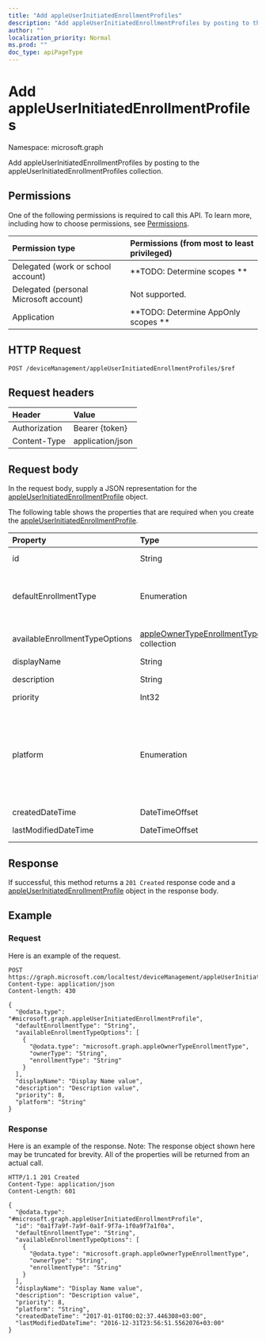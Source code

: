 ```yaml
---
title: "Add appleUserInitiatedEnrollmentProfiles"
description: "Add appleUserInitiatedEnrollmentProfiles by posting to the appleUserInitiatedEnrollmentProfiles collection."
author: ""
localization_priority: Normal
ms.prod: ""
doc_type: apiPageType
---
```


# Add appleUserInitiatedEnrollmentProfiles

Namespace: microsoft.graph

Add appleUserInitiatedEnrollmentProfiles by posting to the appleUserInitiatedEnrollmentProfiles collection.

## Permissions
One of the following permissions is required to call this API. To learn more, including how to choose permissions, see [Permissions](/concepts/permissions-reference.md).

|Permission type|Permissions (from most to least privileged)|
|:---|:---|
|Delegated (work or school account)|**TODO: Determine scopes **|
|Delegated (personal Microsoft account)|Not supported.|
|Application|**TODO: Determine AppOnly scopes **|

## HTTP Request
<!-- {
  "blockType": "ignored"
}
-->
``` http
POST /deviceManagement/appleUserInitiatedEnrollmentProfiles/$ref
```

## Request headers
|Header|Value|
|:---|:---|
|Authorization|Bearer {token}|
|Content-Type|application/json|

## Request body
In the request body, supply a JSON representation for the [appleUserInitiatedEnrollmentProfile](../resources/appleuserinitiatedenrollmentprofile.md) object.

The following table shows the properties that are required when you create the [appleUserInitiatedEnrollmentProfile](../resources/appleuserinitiatedenrollmentprofile.md).

|Property|Type|Description|
|:---|:---|:---|
|id|String| Inherited from [entity](../resources/entity.md)|
|defaultEnrollmentType|Enumeration|The default profile enrollment type. Possible values are: `unknown`, `device`, `user`.|
|availableEnrollmentTypeOptions|[appleOwnerTypeEnrollmentType](../resources/appleownertypeenrollmenttype.md) collection|List of available enrollment type options|
|displayName|String|Name of the profile|
|description|String|Description of the profile|
|priority|Int32|Priority, 0 is highest|
|platform|Enumeration|The platform of the Device. Possible values are: `android`, `androidForWork`, `iOS`, `macOS`, `windowsPhone81`, `windows81AndLater`, `windows10AndLater`, `androidWorkProfile`, `unknown`.|
|createdDateTime|DateTimeOffset|Profile creation time|
|lastModifiedDateTime|DateTimeOffset|Profile last modified time|



## Response
If successful, this method returns a `201 Created` response code and a [appleUserInitiatedEnrollmentProfile](../resources/appleuserinitiatedenrollmentprofile.md) object in the response body.

## Example

### Request
Here is an example of the request.
<!-- {
  "blockType": "request",
  "name": "create_appleuserinitiatedenrollmentprofile_from_"
}
-->
``` http
POST https://graph.microsoft.com/localtest/deviceManagement/appleUserInitiatedEnrollmentProfiles
Content-type: application/json
Content-length: 430

{
  "@odata.type": "#microsoft.graph.appleUserInitiatedEnrollmentProfile",
  "defaultEnrollmentType": "String",
  "availableEnrollmentTypeOptions": [
    {
      "@odata.type": "microsoft.graph.appleOwnerTypeEnrollmentType",
      "ownerType": "String",
      "enrollmentType": "String"
    }
  ],
  "displayName": "Display Name value",
  "description": "Description value",
  "priority": 8,
  "platform": "String"
}
```

### Response
Here is an example of the response. Note: The response object shown here may be truncated for brevity. All of the properties will be returned from an actual call.
<!-- {
  "blockType": "response",
  "truncated": true,
  "@odata.type": "microsoft.graph.appleuserinitiatedenrollmentprofile"
}
-->
``` http
HTTP/1.1 201 Created
Content-Type: application/json
Content-Length: 601

{
  "@odata.type": "#microsoft.graph.appleUserInitiatedEnrollmentProfile",
  "id": "0a1f7a9f-7a9f-0a1f-9f7a-1f0a9f7a1f0a",
  "defaultEnrollmentType": "String",
  "availableEnrollmentTypeOptions": [
    {
      "@odata.type": "microsoft.graph.appleOwnerTypeEnrollmentType",
      "ownerType": "String",
      "enrollmentType": "String"
    }
  ],
  "displayName": "Display Name value",
  "description": "Description value",
  "priority": 8,
  "platform": "String",
  "createdDateTime": "2017-01-01T00:02:37.446308+03:00",
  "lastModifiedDateTime": "2016-12-31T23:56:51.5562076+03:00"
}
```

